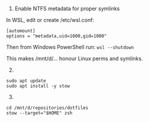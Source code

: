 1. Enable NTFS metadata for proper symlinks

In WSL, edit or create /etc/wsl.conf:
```
[automount]
options = "metadata,uid=1000,gid=1000"
```

Then from Windows PowerShell run:
```wsl --shutdown```

This makes /mnt/d/... honour Linux perms and symlinks.


2. 
```
sudo apt update
sudo apt install -y stow
```

3.
```
cd /mnt/d/repositories/dotfiles
stow --target="$HOME" zsh
```
